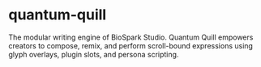 # quantum-quill
The modular writing engine of BioSpark Studio. Quantum Quill empowers creators to compose, remix, and perform scroll-bound expressions using glyph overlays, plugin slots, and persona scripting.
